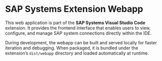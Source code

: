 # SAP Systems Extension Webapp 


This web application is part of the **SAP Systems Visual Studio Code** extension. It provides the frontend interface that enables users to view, configure, and manage SAP system connections directly within the IDE.

During development, the webapp can be built and served locally for faster iteration and debugging. When packaged, it is bundled under the extension’s `dist/webapp` directory and loaded automatically at runtime.

